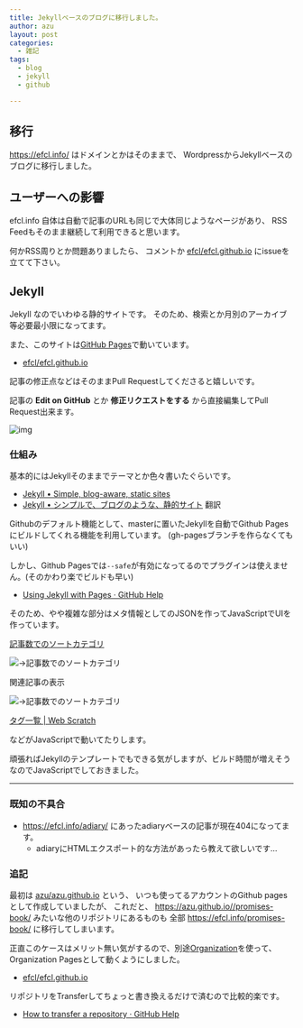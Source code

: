 ```yaml
---
title: Jekyllベースのブログに移行しました。
author: azu
layout: post
categories:
  - 雑記
tags:
  - blog
  - jekyll
  - github

---
```


## 移行

https://efcl.info/ はドメインとかはそのままで、
WordpressからJekyllベースのブログに移行しました。

## ユーザーへの影響

efcl.info 自体は自動で記事のURLも同じで大体同じようなページがあり、
RSS Feedもそのまま継続して利用できると思います。

何かRSS周りとか問題ありましたら、
コメントか [efcl/efcl.github.io](https://github.com/efcl/efcl.github.io/ "efcl/efcl.github.io") にissueを立てて下さい。

## Jekyll

Jekyll なのでいわゆる静的サイトです。
そのため、検索とか月別のアーカイブ等必要最小限になってます。

また、このサイトは[GitHub Pages](https://pages.github.com/ "GitHub Pages")で動いています。

* [efcl/efcl.github.io](https://github.com/efcl/efcl.github.io/ "efcl/efcl.github.io")

記事の修正点などはそのままPull Requestしてくださると嬉しいです。

記事の **Edit on GitHub** とか **修正リクエストをする** から直接編集してPull Request出来ます。

![img](https://efcl.info/wp-content/uploads/2014/07/2014-07-06_22-21-03.jpg)

### 仕組み

基本的にはJekyllそのままでテーマとか色々書いたぐらいです。

* [Jekyll • Simple, blog-aware, static sites](http://jekyllrb.com/ "Jekyll • Simple, blog-aware, static sites")
* [Jekyll • シンプルで、ブログのような、静的サイト](http://jekyllrb-ja.github.io/ "Jekyll • シンプルで、ブログのような、静的サイト") 翻訳

Githubのデフォルト機能として、masterに置いたJekyllを自動でGithub Pagesにビルドしてくれる機能を利用しています。
(gh-pagesブランチを作らなくてもいい)

しかし、Github Pagesでは`--safe`が有効になってるのでプラグインは使えません。(そのかわり楽でビルドも早い)

* [Using Jekyll with Pages · GitHub Help](https://help.github.com/articles/using-jekyll-with-pages#configuration-overrides "Using Jekyll with Pages · GitHub Help")

そのため、やや複雑な部分はメタ情報としてのJSONを作ってJavaScriptでUIを作っています。

[記事数でのソートカテゴリ](https://github.com/efcl/efcl.github.io/blob/master/_includes/recent-categories.html "azu.github.io/_includes/recent-categories.html at master · efcl/efcl.github.io") 

![→記事数でのソートカテゴリ](https://efcl.info/wp-content/uploads/2014/07/2014-07-06_22-05-46.jpg)

関連記事の表示

![→記事数でのソートカテゴリ](https://efcl.info/wp-content/uploads/2014/07/2014-07-06_22-06-39.jpg)

[タグ一覧 | Web Scratch](https://efcl.info/tags/?q=JavaScript "タグ一覧 | Web Scratch")

などがJavaScriptで動いてたりします。

頑張ればJekyllのテンプレートでもできる気がしますが、ビルド時間が増えそうなのでJavaScriptでしておきました。

----

### 既知の不具合

* https://efcl.info/adiary/ にあったadiaryベースの記事が現在404になってます。
    * adiaryにHTMLエクスポート的な方法があったら教えて欲しいです…

### 追記

最初は [azu/azu.github.io](https://github.com/azu/azu.github.io/ "azu/azu.github.io") という、
いつも使ってるアカウントのGithub pagesとして作成していましたが、
これだと、 https://azu.github.io//promises-book/ みたいな他のリポジトリにあるものも
全部 https://efcl.info/promises-book/ に移行してしまいます。

正直このケースはメリット無い気がするので、別途[Organization](https://help.github.com/articles/user-organization-and-project-pages "Organization")を使って、
Organization Pagesとして動くようにしました。

* [efcl/efcl.github.io](https://github.com/efcl/efcl.github.io "efcl/efcl.github.io")

リポジトリをTransferしてちょっと書き換えるだけで済むので比較的楽です。

* [How to transfer a repository · GitHub Help](https://help.github.com/articles/how-to-transfer-a-repository "How to transfer a repository · GitHub Help")
